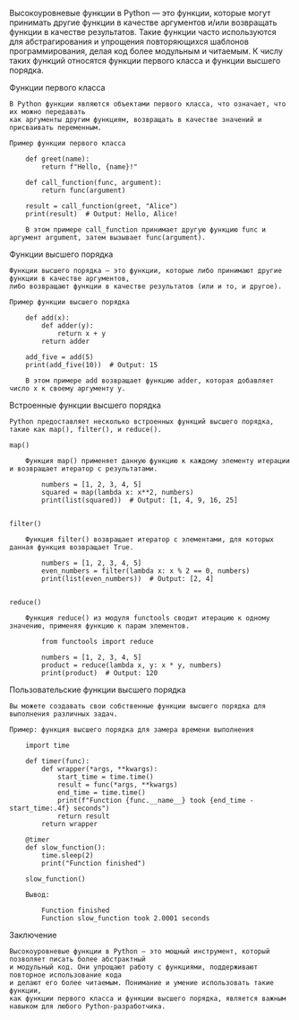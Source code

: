 

Высокоуровневые функции в Python — это функции, которые могут принимать другие функции в качестве аргументов 
и/или возвращать функции в качестве результатов. Такие функции часто используются для абстрагирования 
и упрощения повторяющихся шаблонов программирования, делая код более модульным и читаемым.
К числу таких функций относятся функции первого класса и функции высшего порядка.


Функции первого класса

    В Python функции являются объектами первого класса, что означает, что их можно передавать 
    как аргументы другим функциям, возвращать в качестве значений и присваивать переменным.
    
    Пример функции первого класса

        def greet(name):
            return f"Hello, {name}!"
        
        def call_function(func, argument):
            return func(argument)
        
        result = call_function(greet, "Alice")
        print(result)  # Output: Hello, Alice!
        
        В этом примере call_function принимает другую функцию func и аргумент argument, затем вызывает func(argument).


Функции высшего порядка

    Функции высшего порядка — это функции, которые либо принимают другие функции в качестве аргументов,
    либо возвращают функции в качестве результатов (или и то, и другое).
    
    Пример функции высшего порядка
        
        def add(x):
            def adder(y):
                return x + y
            return adder
        
        add_five = add(5)
        print(add_five(10))  # Output: 15
        
        В этом примере add возвращает функцию adder, которая добавляет число x к своему аргументу y.


Встроенные функции высшего порядка

    Python предоставляет несколько встроенных функций высшего порядка, такие как map(), filter(), и reduce().
    
    map()
    
        Функция map() применяет данную функцию к каждому элементу итерации и возвращает итератор с результатами.
    
            numbers = [1, 2, 3, 4, 5]
            squared = map(lambda x: x**2, numbers)
            print(list(squared))  # Output: [1, 4, 9, 16, 25]
        

    filter()
    
        Функция filter() возвращает итератор с элементами, для которых данная функция возвращает True.
         
            numbers = [1, 2, 3, 4, 5]
            even_numbers = filter(lambda x: x % 2 == 0, numbers)
            print(list(even_numbers))  # Output: [2, 4]
        

    reduce()
    
        Функция reduce() из модуля functools сводит итерацию к одному значению, применяя функцию к парам элементов.
        
            from functools import reduce
            
            numbers = [1, 2, 3, 4, 5]
            product = reduce(lambda x, y: x * y, numbers)
            print(product)  # Output: 120


Пользовательские функции высшего порядка

    Вы можете создавать свои собственные функции высшего порядка для выполнения различных задач.
    
    Пример: функция высшего порядка для замера времени выполнения
     
        import time
        
        def timer(func):
            def wrapper(*args, **kwargs):
                start_time = time.time()
                result = func(*args, **kwargs)
                end_time = time.time()
                print(f"Function {func.__name__} took {end_time - start_time:.4f} seconds")
                return result
            return wrapper
        
        @timer
        def slow_function():
            time.sleep(2)
            print("Function finished")
        
        slow_function()
        
        Вывод:
             
            Function finished
            Function slow_function took 2.0001 seconds


Заключение

    Высокоуровневые функции в Python — это мощный инструмент, который позволяет писать более абстрактный
    и модульный код. Они упрощают работу с функциями, поддерживают повторное использование кода 
    и делают его более читаемым. Понимание и умение использовать такие функции, 
    как функции первого класса и функции высшего порядка, является важным навыком для любого Python-разработчика.
